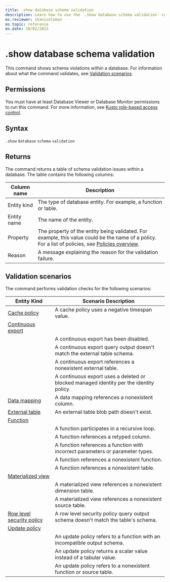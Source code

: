 ```yaml
---
title: .show database schema validation
description: Learn how to use the `.show database schema validation` command to show schema violations within a database.
ms.reviewer: shanisolomon
ms.topic: reference
ms.date: 10/02/2023
---
```

# .show database schema validation

This command shows schema violations within a database. For information about what the command validates, see [Validation scenarios](#validation-scenarios).

## Permissions

You must have at least Database Viewer or Database Monitor permissions to run this command. For more information, see [Kusto role-based access control](access-control/role-based-access-control.md).

## Syntax

`.show` `database` `schema` `validation`

## Returns

The command returns a table of schema validation issues within a database. The table contains the following columns:

|Column name|Description|
|--|--|
|Entity kind|The type of database entity. For example, a function or table.|
|Entity name|The name of the entity.|
|Property|The property of the entity being validated. For example, this value could be the name of a policy. For a list of policies, see [Policies overview](policies.md).|
|Reason|A message explaining the reason for the validation failure.|

## Validation scenarios

The command performs validation checks for the following scenarios:

| Entity Kind | Scenario Description |
|--|--|
| [Cache policy](cachepolicy.md) | A cache policy uses a negative timespan value. |
| [Continuous export](data-export/continuous-data-export.md) | |
| | A continuous export has been disabled. |
| | A continuous export query output doesn't match the external table schema. |
| | A continuous export references a nonexistent external table. |
| | A continuous export uses a deleted or blocked managed identity per the identity policy. |
| [Data mapping](mappings.md) | A data mapping references a nonexistent column. |
| [External table](../query/schema-entities/externaltables.md) | An external table blob path doesn't exist. |
| [Function](../query/schema-entities/stored-functions.md) | |
| | A function participates in a recursive loop. |
| | A function references a retyped column. |
| | A function references a function with incorrect parameters or parameter types. |
| | A function references a nonexistent function. |
| | A function references a nonexistent table. |
| [Materialized view](materialized-views/materialized-view-overview.md) | |
| | A materialized view references a nonexistent dimension table. |
| | A materialized view references a nonexistent source table. |
| [Row level security policy](rowlevelsecuritypolicy.md) | A row level security policy query output schema doesn't match the table's schema. |
| [Update policy](updatepolicy.md) | |
| | An update policy refers to a function with an incompatible output schema. |
| | An update policy returns a scalar value instead of a tabular value. |
| | An update policy refers to a nonexistent function or source table. |
